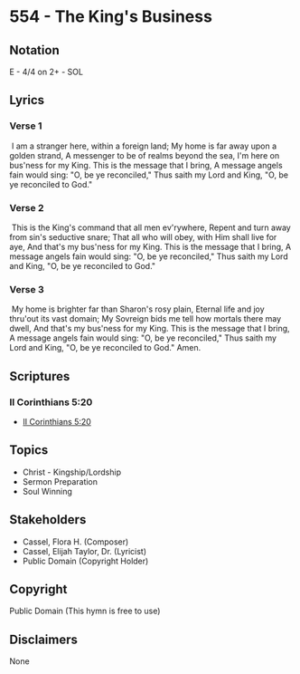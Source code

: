 # 554 - The King's Business

## Notation

E - 4/4 on 2+ - SOL

## Lyrics

### Verse 1

 I am a stranger here, within a foreign land; My home is far away upon a golden strand, A messenger to be of realms beyond the sea, I'm here on bus'ness for my King. This is the message that I bring, A message angels fain would sing: "O, be ye reconciled," Thus saith my Lord and King, "O, be ye reconciled to God." 

### Verse 2

 This is the King's command that all men ev'rywhere, Repent and turn away from sin's seductive snare; That all who will obey, with Him shall live for aye, And that's my bus'ness for my King. This is the message that I bring, A message angels fain would sing: "O, be ye reconciled," Thus saith my Lord and King, "O, be ye reconciled to God." 

### Verse 3

 My home is brighter far than Sharon's rosy plain, Eternal life and joy thru'out its vast domain; My Sovreign bids me tell how mortals there may dwell, And that's my bus'ness for my King. This is the message that I bring, A message angels fain would sing: "O, be ye reconciled," Thus saith my Lord and King, "O, be ye reconciled to God." Amen.


## Scriptures

### II Corinthians 5:20

- [II Corinthians 5:20](https://www.biblegateway.com/passage/?search=II%20Corinthians%205%3A20)


## Topics

- Christ - Kingship/Lordship
- Sermon Preparation
- Soul Winning

## Stakeholders

- Cassel, Flora H. (Composer)
- Cassel, Elijah Taylor, Dr. (Lyricist)
- Public Domain (Copyright Holder)

## Copyright

Public Domain
(This hymn is free to use)

## Disclaimers

None

